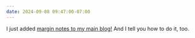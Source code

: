```yaml
---
date: 2024-09-08 09:47:00-07:00
---
```

I just added [margin notes to my main blog!](https://ninazumel.com/blog/2024-09-07-marginnotes-on-my-blog/) And I tell you how to do it, too.